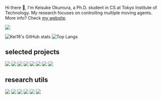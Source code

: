 Hi there 👋, I'm Keisuke Okumura, a Ph.D. student in CS at Tokyo Institute of Technology.
My research focuses on controlling multiple moving agents. More info? Check [my website](https://kei18.github.io/).

![](./images/top.gif)

![Kei18's GitHub stats](https://github-readme-stats.vercel.app/api?username=kei18&count_private=false&show_icons=true)
![Top Langs](https://github-readme-stats.vercel.app/api/top-langs/?username=kei18&exclude_repo=dotfiles&hide=Jupyter%20Notebook,Smalltalk,CMake,Makefile&langs_count=10&layout=compact)

## selected projects

[![](https://github-readme-stats.vercel.app/api/pin/?username=kei18&repo=otimapp)](https://github.com/kei18/otimapp)
[![](https://github-readme-stats.vercel.app/api/pin/?username=kei18&repo=sssp&lang=julia)](https://github.com/kei18/sssp)
[![](https://github-readme-stats.vercel.app/api/pin/?username=kei18&repo=tswap)](https://github.com/kei18/tswap)
[![](https://github-readme-stats.vercel.app/api/pin/?username=omron-sinicx&repo=ctrm&lang=python&show_owner=true&lang=python)](https://github.com/omron-sinicx/ctrm)
[![](https://github-readme-stats.vercel.app/api/pin/?username=kei18&repo=pibt2)](https://github.com/kei18/pibt2)
[![](https://github-readme-stats.vercel.app/api/pin/?username=kei18&repo=mapf-IR)](https://github.com/kei18/mapf-IR)
[![](https://github-readme-stats.vercel.app/api/pin/?username=kei18&repo=time-independent-planning)](https://github.com/kei18/time-independent-planning)
[![](https://github-readme-stats.vercel.app/api/pin/?username=kei18&repo=pibt)](https://github.com/kei18/pibt)

## research utils

[![](https://github-readme-stats.vercel.app/api/pin/?username=kei18&repo=awesome_cs-ja_phd_life)](https://github.com/Kei18/awesome_cs-ja_phd_life)
[![](https://github-readme-stats.vercel.app/api/pin/?username=kei18&repo=project-page-generator)](https://github.com/Kei18/project-page-generator)
[![](https://github-readme-stats.vercel.app/api/pin/?username=kei18&repo=latex-template)](https://github.com/kei18/latex-template)
[![](https://github-readme-stats.vercel.app/api/pin/?username=kei18&repo=mapf-visualizer)](https://github.com/kei18/mapf-visualizer)
[![](https://github-readme-stats.vercel.app/api/pin/?username=kei18&repo=grid-pathfinding)](https://github.com/kei18/grid-pathfinding)
[![](https://github-readme-stats.vercel.app/api/pin/?username=kei18&repo=dotfiles)](https://github.com/kei18/dotfiles)
